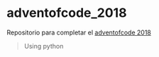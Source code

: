 # adventofcode_2018

Repositorio para completar el [adventofcode 2018](https://adventofcode.com/2018/)

> Using python
